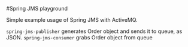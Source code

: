 #Spring JMS playground

Simple example usage of Spring JMS with ActiveMQ.

`spring-jms-publisher` generates Order object and sends it to queue, as JSON.
`spring-jms-consumer` grabs Order object from queue